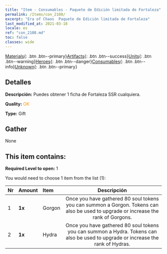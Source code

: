 ```yaml
---
title: "Item - Consumables - Paquete de Edición limitada de Fortaleza"
permalink: /Items/con_2108/
excerpt: "Era of Chaos  Paquete de Edición limitada de Fortaleza"
last_modified_at: 2021-03-18
locale: es
ref: "con_2108.md"
toc: false
classes: wide
---
```

 [Materials](/es/Items/){: .btn .btn--primary}[Artifacts](/es/Items/Artifacts/){: .btn .btn--success}[Units](/es/Items/Units/){: .btn .btn--warning}[Heroes](/es/Items/Heroes/){: .btn .btn--danger}[Consumables](/es/Items/Consumables/){: .btn .btn--info}[Unknown](/es/Items/Unknown/){: .btn .btn--primary}

## Detalles
 **Descripción:** Puedes obtener 1 ficha de Fortaleza SSR cualquiera.

 **Quality:** <span style="color: #FF8C00">OK</span>

 **Type:** Gift

## Gather

  None

## This item contains:

 **Required Level to open:** 1

 You would need to choose 1 item from the list (1):

  | Nr | Amount |     Item    | Descripción |
  |:---|:-------|:------------|:-----------:|
  | 1 |  **1x** | Gorgon | Once you have gathered 80 soul tokens you can summon a Gorgon. Tokens can also be used to upgrade or increase the rank of Gorgons.  | 
  | 2 |  **1x** | Hydra | Once you have gathered 80 soul tokens you can summon a Hydra. Tokens can also be used to upgrade or increase the rank of Hydras.  | 
